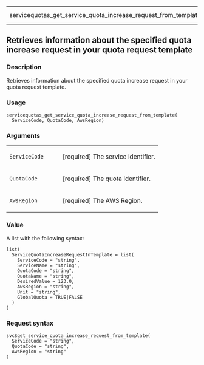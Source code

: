 <table style="width: 100%;">
<tbody>
<tr class="odd">
<td>servicequotas_get_service_quota_increase_request_from_template</td>
<td style="text-align: right;">R Documentation</td>
</tr>
</tbody>
</table>

## Retrieves information about the specified quota increase request in your quota request template

### Description

Retrieves information about the specified quota increase request in your
quota request template.

### Usage

    servicequotas_get_service_quota_increase_request_from_template(
      ServiceCode, QuotaCode, AwsRegion)

### Arguments

<table>
<colgroup>
<col style="width: 35%" />
<col style="width: 65%" />
</colgroup>
<tbody>
<tr class="odd">
<td><code
id="servicequotas_get_service_quota_increase_request_from_template_:_ServiceCode">ServiceCode</code></td>
<td><p>[required] The service identifier.</p></td>
</tr>
<tr class="even">
<td><code
id="servicequotas_get_service_quota_increase_request_from_template_:_QuotaCode">QuotaCode</code></td>
<td><p>[required] The quota identifier.</p></td>
</tr>
<tr class="odd">
<td><code
id="servicequotas_get_service_quota_increase_request_from_template_:_AwsRegion">AwsRegion</code></td>
<td><p>[required] The AWS Region.</p></td>
</tr>
</tbody>
</table>

### Value

A list with the following syntax:

    list(
      ServiceQuotaIncreaseRequestInTemplate = list(
        ServiceCode = "string",
        ServiceName = "string",
        QuotaCode = "string",
        QuotaName = "string",
        DesiredValue = 123.0,
        AwsRegion = "string",
        Unit = "string",
        GlobalQuota = TRUE|FALSE
      )
    )

### Request syntax

    svc$get_service_quota_increase_request_from_template(
      ServiceCode = "string",
      QuotaCode = "string",
      AwsRegion = "string"
    )
